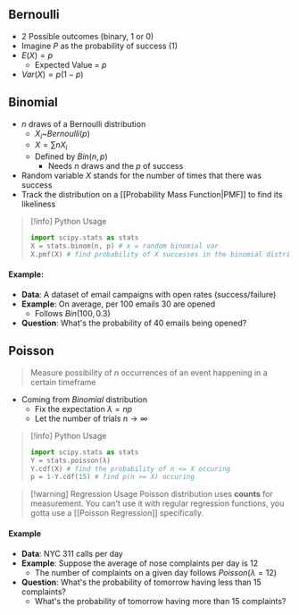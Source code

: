 ## Bernoulli
- 2 Possible outcomes (binary, 1 or 0)
- Imagine $P$ as the probability of success (1)
- $E(X) = p$
	- Expected Value = $p$
- $Var(X) = p(1-p)$

## Binomial
- $n$ draws of a Bernoulli distribution
	- $X_{i}$~$Bernoulli(p)$
	- $X=\sum{n}X_{i}$
	- Defined by $Bin(n, p)$
		- Needs $n$ draws and the $p$ of success
- Random variable $X$ stands for the number of times that there was success
- Track the distribution on a [[Probability Mass Function|PMF]] to find its likeliness

>[!info] Python Usage
>```python
>import scipy.stats as stats
>X = stats.binom(n, p) # x = random binomial var
>X.pmf(X) # find probability of X successes in the binomial distribution
>```
>
#### Example:
- **Data**: A dataset of email campaigns with open rates (success/failure)
- **Example**: On average, per 100 emails 30 are opened
	- Follows $Bin(100, 0.3)$
- **Question**: What's the probability of 40 emails being opened?

## Poisson
> Measure possibility of *n* occurrences of an event happening in a certain timeframe
- Coming from *Binomial* distribution
	- Fix the expectation $\lambda=np$
	- Let the number of trials $n\rightarrow \infty$

>[!info] Python Usage
>```python
>import scipy.stats as stats
>Y = stats.poisson(λ)
>Y.cdf(X) # find the probability of n <= X occuring
>p = 1-Y.cdf(15) # find p(n >= X) occuring
>```

>[!warning] Regression Usage
>Poisson distribution uses **counts** for measurement. You can't use it with regular regression functions, you gotta use a [[Poisson Regression]] specifically.

#### Example
- **Data**: NYC 311 calls per day
- **Example**: Suppose the average of nose complaints per day is 12
	- The number of complaints on a given day follows $Poisson(\lambda=12)$
- **Question**: What's the probability of tomorrow having less than 15 complaints?
	- What's the probability of tomorrow having more than 15 complaints?
